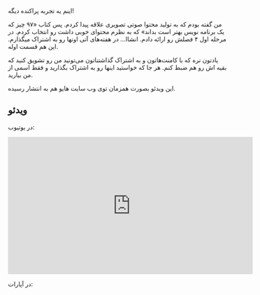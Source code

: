 اینم یه تجربه پراکنده دیگه!

من گفته بودم که به تولید محتوا صوتی تصویری علاقه پیدا کردم. پس کتاب «۹۷ چیز که یک برنامه نویس بهتر است بداند» که به نظرم محتوای خوبی داشت رو انتخاب کردم. در مرحله اول ۴ فصلش رو ارائه دادم. انشاا... در هفته‌های آتی اونها رو به اشتراک میگذارم. این هم قسمت اوله.

یادتون نره که با کامنت‌هاتون و به اشتراک گذاشتناتون می‌تونید من رو تشویق کنید که بقیه اش رو هم ضبط کنم. هر جا که خواستید اینها رو به اشتراک بگذارید و فقط اسمی از من بیارید.

این ویدئو بصورت همزمان توی وب سایت هایو هم به انتشار رسیده.

## ویدئو

در یوتیوب:

<iframe width="560" height="315" src="https://www.youtube.com/embed/msSsTTkK6wM" frameborder="0" allowfullscreen></iframe>

در آپارات:

<div id="14788955243421418"><script type="text/JavaScript" src="https://www.aparat.com/embed/YZfr7?data[rnddiv]=14788955243421418&data[responsive]=yes"></script></div>


